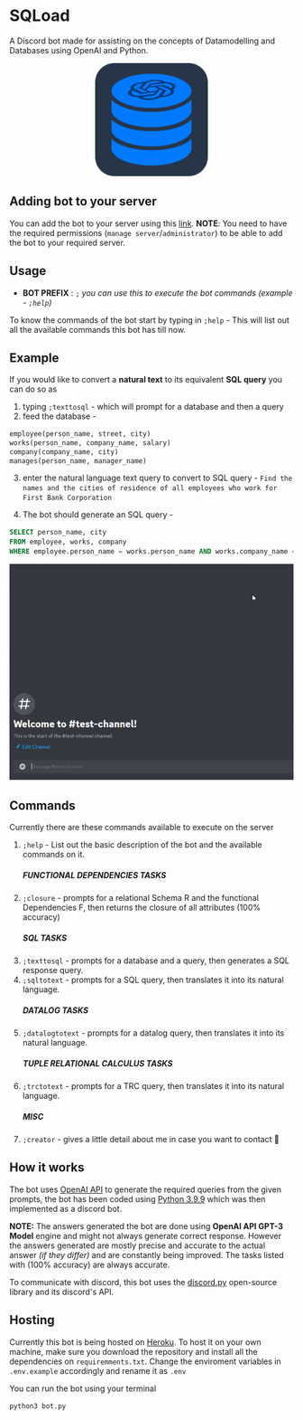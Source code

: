 # SQLoad
A Discord bot made for assisting on the concepts of Datamodelling and Databases using OpenAI and Python.

<p align="center">
<img src="./media/bot_icon.png" alt="icon" width="200"/>
</p>

## Adding bot to your server
You can add the bot to your server using this [link](https://discord.com/api/oauth2/authorize?client_id=1052717746238005310&permissions=274877975552&scope=bot). 
**NOTE**: You need to have the required permissions (`manage server`/`administrator`) to be able to add the bot to your required server.

## Usage

- **BOT PREFIX** : `;` _you can use this to execute the bot commands (example - `;help`)_

To know the commands of the bot start by typing in `;help` - This will list out all the available commands this bot has till now.

## Example
If you would like to convert a **natural text** to its equivalent **SQL query** you can do so as 
1. typing `;texttosql` - which will prompt for a database and then a query
2. feed the database -
```
employee(person_name, street, city)
works(person_name, company_name, salary)
company(company_name, city)
manages(person_name, manager_name)
```
3. enter the natural language text query to convert to SQL query -
```Find the names and the cities of residence of all employees who work for First Bank Corporation```

4. The bot should generate an SQL query -
```sql
SELECT person_name, city
FROM employee, works, company
WHERE employee.person_name = works.person_name AND works.company_name = company.company_name AND company.company_name = 'First Bank Corporation'
```
![example](./media/example_gif.gif)

## Commands
Currently there are these commands available to execute on the server
1. `;help` - List out the basic description of the bot and the available commands on it.
    ##### FUNCTIONAL DEPENDENCIES TASKS
2. `;closure` - prompts for a relational Schema R and the functional Dependencies F, then returns the closure of all attributes (100% accuracy)
    ##### SQL TASKS
3. `;texttosql` - prompts for a database and a query, then generates a SQL response query.
4. `;sqltotext` - prompts for a SQL query, then translates it into its natural language.
    ##### DATALOG TASKS
5. `;datalogtotext` - prompts for a datalog query, then translates it into its natural language.
    ##### TUPLE RELATIONAL CALCULUS TASKS
6. `;trctotext` - prompts for a TRC query, then translates it into its natural language.
    ##### MISC
7. `;creator` - gives a little detail about me in case you want to contact :information_desk_person:

## How it works

The bot uses [OpenAI API](https://openai.com/api/) to generate the required queries from the given prompts, the bot has been coded using [Python 3.9.9](https://www.python.org/) which was then implemented as a discord bot. 

**NOTE:** The answers generated the bot are done using **OpenAI API GPT-3 Model** engine and might not always generate correct response. However the answers generated are mostly precise and accurate to the actual answer _(if they differ)_ and are constantly being improved. The tasks listed with (100% accuracy) are always accurate.

To communicate with discord, this bot uses the [discord.py](https://discordpy.readthedocs.io/en/stable/) open-source library and its discord's API.

## Hosting
Currently this bot is being hosted on [Heroku](https://www.heroku.com/). To host it on your own machine, make sure you download the repository and install all the dependencies on `requiremments.txt`. Change the enviroment variables in `.env.example` accordingly and rename it as `.env`

You can run the bot using your terminal
```console
python3 bot.py
```